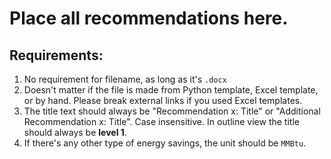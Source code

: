 # Place all recommendations here.

## Requirements:
1. No requirement for filename, as long as it's `.docx`
2. Doesn't matter if the file is made from Python template, Excel template, or by hand. Please break external links if you used Excel templates.
3. The title text should always be "Recommendation x: Title" or "Additional Recommendation x: Title". Case insensitive. In outline view the title should always be **level 1**.
4. If there's any other type of energy savings, the unit should be `MMBtu`.